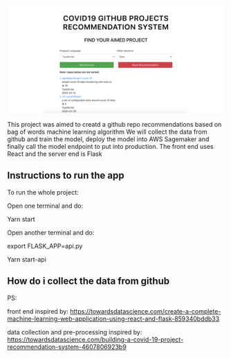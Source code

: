 ![GitHub Logo](/home.png)

This project was aimed to creatd a github repo recommendations based on bag of words machine learning algorithm
We will collect the data from github and train the model, deploy the model into AWS Sagemaker and finally call the 
model endpoint to put into production. The front end uses React and the server end is Flask

## Instructions to run the app

To run the whole project:

Open one terminal and do:

Yarn start

Open another terminal and do:

export FLASK_APP=api.py

Yarn start-api

## How do i collect the data from github



PS: 

front end inspired by: https://towardsdatascience.com/create-a-complete-machine-learning-web-application-using-react-and-flask-859340bddb33
    
data collection and pre-processing inspired by: https://towardsdatascience.com/building-a-covid-19-project-recommendation-system-4607806923b9
